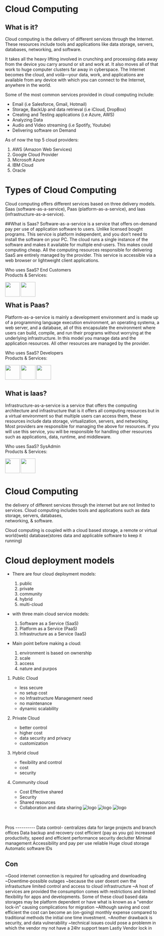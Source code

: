 # Cloud Computing

## What is it?

Cloud computing is the delivery of different services through the Internet. These resources include tools and applications like data storage, servers, databases, networking, and software.

It takes all the heavy lifting involved in crunching and processing data away from the device you carry around or sit and work at. It also moves all of that work to huge computer clusters far away in cyberspace. The Internet becomes the cloud, and voilà—your data, work, and applications are available from any device with which you can connect to the Internet, anywhere in the world.

Some of the most common services provided in cloud computing include:

- Email (i.e Salesforce, Gmail, Hotmail)
- Storage, BackUp and data retrieval (i.e iCloud, DropBox)
- Creating and Testing applications (i.e Azure, AWS)
- Analyzing Data
- Audio and Video streaming (i.e Spotify, Youtube)
- Delivering software on Demand

As of now the top 5 cloud providers:

1. AWS (Amazon Web Services)
2. Google Cloud Provider
3. Microsoft Azure
4. IBM Cloud
5. Oracle


# Types of Cloud Computing

Cloud computing offers different services based on three delivery models.
Saas (software-as-a-service), Paas (platform-as-a-service), and Iaas (infrastructure-as-a-service).

##What is Saas?
Software-as-a-service is a service that offers on-demand pay per use of application software to users. Unlike licensed bought programs. This service is platform independent, and you don’t need to install the software on your PC. The cloud runs a single instance of the software and makes it available for multiple end-users. This makes could computing cheap. All the computing resources responsible for delivering SaaS are entirely managed by the provider. This service is accessible via a web browser or lightweight client applications. 

Who uses SaaS? End Customers
<br>
Products & Services:

<a href="url"><img src="https://i.pinimg.com/736x/fa/54/58/fa54581266699091992a0945d4598670--online-marketing-companies-internet-marketing-company.jpg" align="left" height="48" width="48" ></a>

<a href="url"><img src="https://images.idgesg.net/images/article/2017/06/microsoft-office-365-logo-2016-100727915-large.jpg?auto=webp&quality=85,70)" align="left" height="48" width="48" ></a>
<br>
<br>

## What is Paas?
Platform-as-a-service is mainly a development environment and is made up of a programming language execution environment, an operating systema, a web server, and a database, all of this encapsulate the environment where users can build, compile, and run their programs without worrying at the underlying infrastructure. In this model you manage data and the application resources. All other resources are managed by the provider.

Who uses SaaS? Developers
<br>
Products & Services:

<a href="url"><img src="http://softwareengineeringdaily.com/wp-content/uploads/2019/05/MicrosoftAzure.png" align="left" height="48" width="48" ></a>

<a href="url"><img src="https://www.jdrf.org/wp-content/uploads/2020/12/AWS-logo-2.jpg" align="left" height="48" width="48" ></a>

<a href="url"><img src="https://images.consultingmag.com/contrib/content/uploads/sites/364/2021/07/Google-cloud-logo.jpg" align="left" height="48" width="48" ></a>
<br>
<br>
<br>
## What is Iaas?
Infrastructure-as-a-service is a service that offers the computing architecture and infrastructure that is it offers all computing resources but in a virtual environment so that multiple users can access them, these resources include data storage, virtualization, servers, and networking. Most providers are responsible for managing the above for resources. If you will use this service, you will be responsible for handling other resources such as applications, data, runtime, and middleware.

Who uses SaaS? SysAdmin
<br>
Products & Services:

<a href="url"><img src="https://p2zk82o7hr3yb6ge7gzxx4ki-wpengine.netdna-ssl.com/wp-content/uploads/AWS-EC2.png" align="left" height="48" width="48" ></a>

<a href="url"><img src="https://www.dailyhostnews.com/wp-content/uploads/2013/01/gogrid_logo_.png" align="left" height="48" width="48" ></a>
<br>
<br>
<br>

# Cloud Computing 
the delivery of different services through the internet but are not limited to services. 
Cloud computing includes tools and applications such as data storage, servers, databases, \
networking, & software.

Cloud computing is coupled with a cloud based storage, a remote or virtual world(web)
database(stores data and applicable software to keep it running) 
# Cloud deployment models

- There are four cloud deployment models:
    
    1.  public
    2.  private
    3.  community
    4.  hybrid
    5.  multi-cloud
- with three main cloud service models:
    
    1.  Software as a Service (SaaS)
    2.  Platform as a Service (PaaS)
    3.  Infrastructure as a Service (IaaS)
- Main point before making a cloud:
    
    1.  environment is based on ownership
    2.  scale
    3.  access
    4.  nature and purpos

1.  Public Cloud
    
    - less secure
    - no setup cost
    - no Infrastructure Management need
    - no maintenance
    - dynamic scalability
2.  Private Cloud
    
    - better control
    - higher cost
    - data security and privacy
    - customization
3.  Hybrid cloud
    
    - flexibility and control
    - cost
    - security
4.  Community cloud
    
    - Cost Effective shared
    - Security
    - Shared resources
    - Collaboration and data sharing
![logo](https://csharpcorner-mindcrackerinc.netdna-ssl.com/article/what-is-cloud-computing-explore-the-services-and-deployment-models/Images/IaaS-PaaS-SaaS-Cloud-Services.png)
![logo](https://sam-solutions.us/wp-content/uploads/What-Is-a-Cloud-Deployment-Model_-1024x767.png)
![logo](https://cf-assets.www.cloudflare.com/slt3lc6tev37/2FUanuH7qCS1oycfYY4IMn/6b790f0e98674ce50c37cf8909d8a4b2/multicloud-vs-hybrid-cloud.svg)
<br>
<br>
Pros
---------- 
Data control- centralizes data for large projects and branch offices
Data backup and recovery
cost efficient (pay as you go)
increased productivity, 
speed and efficient
performance
security 
declutter
Minimal management 
Accessibility and pay per use 
reliable 
Huge cloud storage 
Automatic software IDs

Con
-----------

~Good internet connection is required for uploading and downloading
~Downtime-possible outages
~because the user doesnt own the infrastucture limited control 
and access to cloud infrastructure 
~A host of services are provided the consumption comes with restrictions 
and limited flexibility for apps and developments. Some of these cloud based data storages may be platform
dependent or have what is known as a "vendor lock-in" causing complications for migration
~Although saving and cost efficient the cost can become an (on-going) monthly expense compared 
to traditional methods the initial one time investment.
~Another drawback is security, and data vulnerability 
~technical issues could pose a problenm in which the vendor my not have a 24hr support team
Lastly Vendor lock in 
  

